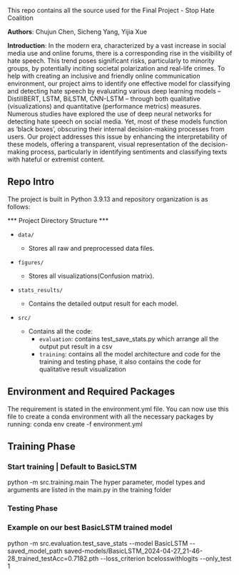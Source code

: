 This repo contains all the source used for the Final Project - Stop Hate Coalition 

**Authors**: Chujun Chen, Sicheng Yang, Yijia Xue

**Introduction**: In the modern era, characterized by a vast increase in social media use and online forums, there is a corresponding rise in the visibility of hate speech. This trend poses significant risks, particularly to minority groups, by potentially inciting societal polarization and real-life crimes. To help with creating an inclusive and friendly online communication environment, our project aims to identify one effective model for classifying and detecting hate speech by evaluating various deep learning models – DistillBERT, LSTM, BiLSTM, CNN-LSTM – through both qualitative (visualizations) and quantitative (performance metrics) measures. 
Numerous studies have explored the use of deep neural networks for detecting hate speech on social media. Yet, most of these models function as ‘black boxes’, obscuring their internal decision-making processes from users. Our project addresses this issue by enhancing the interpretability of these models, offering a transparent, visual representation of the decision-making process, particularly in identifying sentiments and classifying texts with hateful or extremist content.


## Repo Intro

The project is built in Python 3.9.13 and repository organization is as follows:

*** Project Directory Structure ***

- `data/`
  - Stores all raw and preprocessed data files.

- `figures/`
  - Stores all visualizations(Confusion matrix).

- `stats_results/`
  - Contains the detailed output result for each model.


- `src/`
  - Contains all the code:
    - `evaluation`: contains test_save_stats.py which arrange all the output put result in a csv
    - `training`: contains all the model architecture and code for the training and testing phase, it also contains the code for qualitative result visualization


## Environment and Required Packages
The requirement is stated in the environment.yml file. You can now use this file to create a conda environment with all the necessary packages by running: conda env create -f environment.yml

## Training Phase

### Start training | Default to BasicLSTM
python -m src.training.main
The hyper parameter, model types and arguments are listed in the main.py in the training folder

### Testing Phase
### Example on our best BasicLSTM trained model
python -m src.evaluation.test_save_stats --model BasicLSTM --saved_model_path saved-models/BasicLSTM_2024-04-27_21-46-28_trained_testAcc=0.7182.pth --loss_criterion bcelosswithlogits --only_test 1
